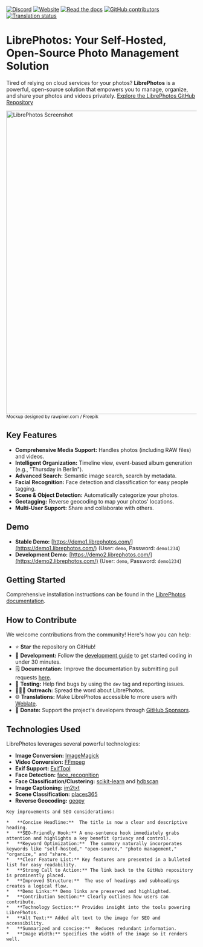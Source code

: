 [![Discord](https://img.shields.io/discord/784619049208250388?style=plastic)][discord] [![Website](https://img.shields.io/website?down_color=lightgrey&down_message=offline&style=plastic&up_color=blue&up_message=online&url=https%3A%2F%2Flibrephotos.com)](https://librephotos.com/)
[![Read the docs](https://img.shields.io/static/v1?label=Read&message=the%20docs&color=blue&style=plastic)](https://docs.librephotos.com/) [![GitHub contributors](https://img.shields.io/github/contributors/librephotos/librephotos?style=plastic)](https://github.com/LibrePhotos/librephotos/graphs/contributors)
<a href="https://hosted.weblate.org/engage/librephotos/">
<img src="https://hosted.weblate.org/widgets/librephotos/-/librephotos-frontend/svg-badge.svg" alt="Translation status" />
</a>

# LibrePhotos: Your Self-Hosted, Open-Source Photo Management Solution

Tired of relying on cloud services for your photos? **LibrePhotos** is a powerful, open-source solution that empowers you to manage, organize, and share your photos and videos privately.  [Explore the LibrePhotos GitHub Repository](https://github.com/LibrePhotos/librephotos)

<img src="https://github.com/LibrePhotos/librephotos/blob/dev/screenshots/mockups_main_fhd.png?raw=true" alt="LibrePhotos Screenshot" width="800"/>
<sub>Mockup designed by rawpixel.com / Freepik</sub>

## Key Features

*   **Comprehensive Media Support:** Handles photos (including RAW files) and videos.
*   **Intelligent Organization:** Timeline view, event-based album generation (e.g., "Thursday in Berlin").
*   **Advanced Search:** Semantic image search, search by metadata.
*   **Facial Recognition:** Face detection and classification for easy people tagging.
*   **Scene & Object Detection:** Automatically categorize your photos.
*   **Geotagging:** Reverse geocoding to map your photos' locations.
*   **Multi-User Support:**  Share and collaborate with others.

## Demo

*   **Stable Demo:** [https://demo1.librephotos.com/](https://demo1.librephotos.com/)  (User: `demo`, Password: `demo1234`)
*   **Development Demo:** [https://demo2.librephotos.com/](https://demo2.librephotos.com/)  (User: `demo`, Password: `demo1234`)

## Getting Started

Comprehensive installation instructions can be found in the [LibrePhotos documentation](https://docs.librephotos.com/docs/installation/standard-install).

## How to Contribute

We welcome contributions from the community!  Here's how you can help:

*   ⭐ **Star** the repository on GitHub!
*   🚀 **Development:** Follow the [development guide](https://docs.librephotos.com/docs/development/dev-install) to get started coding in under 30 minutes.
*   🗒️ **Documentation:** Improve the documentation by submitting pull requests [here](https://github.com/LibrePhotos/librephotos.docs).
*   🧪 **Testing:** Help find bugs by using the `dev` tag and reporting issues.
*   🧑‍🤝‍🧑 **Outreach:** Spread the word about LibrePhotos.
*   🌐 **Translations:** Make LibrePhotos accessible to more users with [Weblate](https://hosted.weblate.org/engage/librephotos/).
*   💸 **Donate:** Support the project's developers through [GitHub Sponsors](https://github.com/sponsors/derneuere).

## Technologies Used

LibrePhotos leverages several powerful technologies:

*   **Image Conversion:** [ImageMagick](https://github.com/ImageMagick/ImageMagick)
*   **Video Conversion:** [FFmpeg](https://github.com/FFmpeg/FFmpeg)
*   **Exif Support:** [ExifTool](https://github.com/exiftool/exiftool)
*   **Face Detection:** [face_recognition](https://github.com/ageitgey/face_recognition)
*   **Face Classification/Clustering:** [scikit-learn](https://scikit-learn.org/) and [hdbscan](https://github.com/scikit-learn-contrib/hdbscan)
*   **Image Captioning:** [im2txt](https://github.com/HughKu/Im2txt)
*   **Scene Classification:** [places365](http://places.csail.mit.edu/)
*   **Reverse Geocoding:** [geopy](https://github.com/geopy/geopy)

[discord]: https://discord.gg/xwRvtSDGWb
```
Key improvements and SEO considerations:

*   **Concise Headline:**  The title is now a clear and descriptive heading.
*   **SEO-Friendly Hook:** A one-sentence hook immediately grabs attention and highlights a key benefit (privacy and control).
*   **Keyword Optimization:**  The summary naturally incorporates keywords like "self-hosted," "open-source," "photo management," "organize," and "share."
*   **Clear Feature List:** Key features are presented in a bulleted list for easy readability.
*   **Strong Call to Action:** The link back to the GitHub repository is prominently placed.
*   **Improved Structure:**  The use of headings and subheadings creates a logical flow.
*   **Demo Links:** Demo links are preserved and highlighted.
*   **Contribution Section:** Clearly outlines how users can contribute.
*   **Technology Section:** Provides insight into the tools powering LibrePhotos.
*   **Alt Text:** Added alt text to the image for SEO and accessibility.
*   **Summarized and concise:**  Reduces redundant information.
*   **Image Width:** Specifies the width of the image so it renders well.